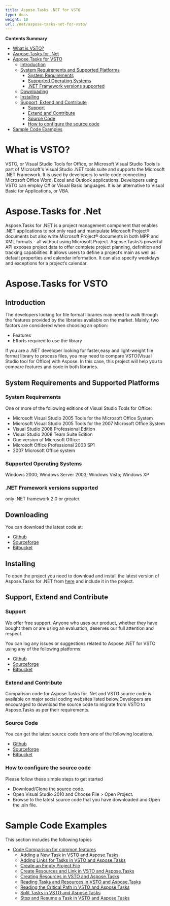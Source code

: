 ```yaml
---
title: Aspose.Tasks .NET for VSTO
type: docs
weight: 10
url: /net/aspose-tasks-net-for-vsto/
---
```


**Contents Summary**

- [What is VSTO?](#Aspose.Tasks.NETforVSTO-WhatisVSTO?)
- [Aspose.Tasks for .Net](#Aspose.Tasks.NETforVSTO-Aspose.Tasksfor.Net)
- [Aspose.Tasks for VSTO](#Aspose.Tasks.NETforVSTO-Aspose.TasksforVSTO) 
  - [Introduction](#Aspose.Tasks.NETforVSTO-Introduction)
  - [System Requirements and Supported Platforms](#Aspose.Tasks.NETforVSTO-SystemRequirementsandSupportedPlatforms) 
    - [System Requirements](#Aspose.Tasks.NETforVSTO-SystemRequirements)
    - [Supported Operating Systems](#Aspose.Tasks.NETforVSTO-SupportedOperatingSystems)
    - [.NET Framework versions supported](#Aspose.Tasks.NETforVSTO-.NETFrameworkversionssupported)
  - [Downloading](#Aspose.Tasks.NETforVSTO-Downloading)
  - [Installing](#Aspose.Tasks.NETforVSTO-Installing)
  - [Support, Extend and Contribute](#Aspose.Tasks.NETforVSTO-Support,ExtendandContribute) 
    - [Support](#Aspose.Tasks.NETforVSTO-Support)
    - [Extend and Contribute](#Aspose.Tasks.NETforVSTO-ExtendandContribute)
    - [Source Code](#Aspose.Tasks.NETforVSTO-SourceCode)
    - [How to configure the source code](#Aspose.Tasks.NETforVSTO-Howtoconfigurethesourcecode)
- [Sample Code Examples](#Aspose.Tasks.NETforVSTO-SampleCodeExamples)
# **What is VSTO?**
VSTO, or Visual Studio Tools for Office, or Microsoft Visual Studio Tools is part of Microsoft's Visual Studio .NET tools suite and supports the Microsoft .NET Framework. It is used by developers to write code connecting Microsoft Office Word, Excel and Outlook applications. Developers using VSTO can employ C# or Visual Basic languages. It is an alternative to Visual Basic for Applications, or VBA.
# **Aspose.Tasks for .Net**
Aspose.Tasks for .NET is a project management component that enables .NET applications to not only read and manipulate Microsoft Project® documents but also write Microsoft Project® documents in both MPP and XML formats - all without using Microsoft Project.
Aspose.Tasks’s powerful API exposes project data to offer complete project planning, definition and tracking capabilities. It allows users to define a project’s main as well as default properties and calendar information. It can also specify weekdays and exceptions for a project’s calendar.
# **Aspose.Tasks for VSTO**
## **Introduction**
The developers looking for file format libraries may need to walk through the features provided by the libraries available on the market. Mainly, two factors are considered when choosing an option:

- Features
- Efforts required to use the library

If you are a .NET developer looking for faster,easy and light-weight file format library to process files, you may need to compare VSTO(Visual Studio tool for Office) with Aspose. In this case, this project will help you to compare features and code in both libraries.
## **System Requirements and Supported Platforms**
### **System Requirements**
One or more of the following editions of Visual Studio Tools for Office:

- Microsoft Visual Studio 2005 Tools for the Microsoft Office System
- Microsoft Visual Studio 2005 Tools for the 2007 Microsoft Office System
- Visual Studio 2008 Professional Edition
- Visual Studio 2008 Team Suite Edition
- One version of Microsoft Office:
- Microsoft Office Professional 2003 SP1
- 2007 Microsoft Office system
### **Supported Operating Systems**
Windows 2000; Windows Server 2003; Windows Vista; Windows XP
### **.NET Framework versions supported**
only .NET framework 2.0 or greater.
## **Downloading**
You can download the latest code at:

- [Github](http://goo.gl/vaB1lL)
- [Sourceforge](http://goo.gl/F4oLnp)
- [Bitbucket](http://goo.gl/BzCiz1)
## **Installing**
To open the project you need to download and install the latest version of Aspose.Tasks for .NET from [here](http://www.aspose.com/.net/project-management-component.aspx) and include it in the project.
## **Support, Extend and Contribute**
### **Support**
We offer free support. Anyone who uses our product, whether they have bought them or are using an evaluation, deserves our full attention and respect.

You can log any issues or suggestions related to Aspose .NET for VSTO using any of the following platforms:

- [Github](http://goo.gl/tDjFqA)
- [Sourceforge](http://goo.gl/9CgWQu)
- [Bitbucket](http://goo.gl/q7tEu9)
### **Extend and Contribute**
Comparison code for Aspose.Tasks for .Net and VSTO source code is available on major social coding websites listed below.Developers are encouraged to download the source code to migrate from VSTO to Aspose.Tasks as per their requirements.
### **Source Code**
You can get the latest source code from one of the following locations.

- [Github](https://goo.gl/JA8x5M)
- [Sourceforge](https://goo.gl/XbE5rO)
- [Bitbucket](https://goo.gl/XBqAzx)
### **How to configure the source code**
Please follow these simple steps to get started

- Download/Clone the source code.
- Open Visual Studio 2010 and Choose File > Open Project.
- Browse to the latest source code that you have downloaded and Open the .sln file.
# **Sample Code Examples**
This section includes the following topics

- [Code Comparison for common features](/tasks/net/code-comparison-for-common-features/)
  - [Adding a New Task in VSTO and Aspose.Tasks](/tasks/net/adding-a-new-task-in-vsto-and-aspose-tasks/)
  - [Adding Links for Tasks in VSTO and Aspose.Tasks](/tasks/net/adding-links-for-tasks-in-vsto-and-aspose-tasks/)
  - [Create an Empty Project File](/tasks/net/create-an-empty-project-file/)
  - [Create Resources and Link in VSTO and Aspose.Tasks](/tasks/net/create-resources-and-link-in-vsto-and-aspose-tasks/)
  - [Creating Resources in VSTO and Aspose.Tasks](/tasks/net/creating-resources-in-vsto-and-aspose-tasks/)
  - [Reading Tasks and Resources in VSTO and Aspose.Tasks](/tasks/net/reading-tasks-and-resources-in-vsto-and-aspose-tasks/)
  - [Reading the Critical Path in VSTO and Aspose.Tasks](/tasks/net/reading-the-critical-path-in-vsto-and-aspose-tasks/)
  - [Split Tasks in VSTO and Aspose.Tasks](/tasks/net/split-tasks-in-vsto-and-aspose-tasks/)
  - [Stop and Resume a Task in VSTO and Aspose.Tasks](/tasks/net/stop-and-resume-a-task-in-vsto-and-aspose-tasks/)
